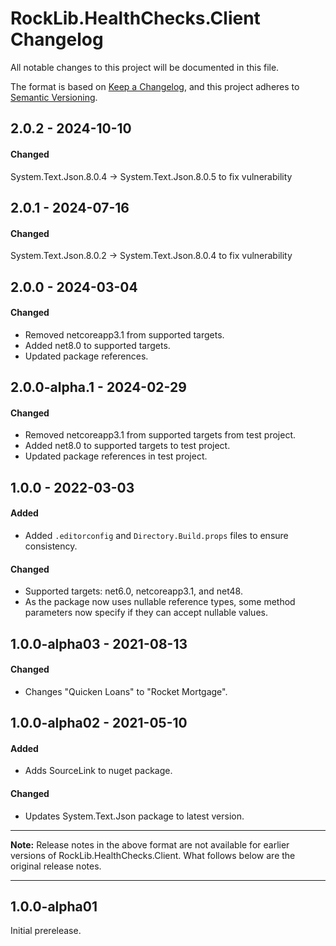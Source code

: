 # RockLib.HealthChecks.Client Changelog

All notable changes to this project will be documented in this file.

The format is based on [Keep a Changelog](https://keepachangelog.com/en/1.0.0/),
and this project adheres to [Semantic Versioning](https://semver.org/spec/v2.0.0.html).


## 2.0.2 - 2024-10-10

#### Changed
System.Text.Json.8.0.4 -> System.Text.Json.8.0.5 to fix vulnerability

## 2.0.1 - 2024-07-16

#### Changed
System.Text.Json.8.0.2 -> System.Text.Json.8.0.4 to fix vulnerability

## 2.0.0 - 2024-03-04

#### Changed
- Removed netcoreapp3.1 from supported targets.
- Added net8.0 to supported targets.
- Updated package references.

## 2.0.0-alpha.1 - 2024-02-29

#### Changed
- Removed netcoreapp3.1 from supported targets from test project.
- Added net8.0 to supported targets to test project.
- Updated package references in test project.

## 1.0.0 - 2022-03-03
	
#### Added
- Added `.editorconfig` and `Directory.Build.props` files to ensure consistency.

#### Changed
- Supported targets: net6.0, netcoreapp3.1, and net48.
- As the package now uses nullable reference types, some method parameters now specify if they can accept nullable values.

## 1.0.0-alpha03 - 2021-08-13

#### Changed

- Changes "Quicken Loans" to "Rocket Mortgage".

## 1.0.0-alpha02 - 2021-05-10

#### Added

- Adds SourceLink to nuget package.

#### Changed

- Updates System.Text.Json package to latest version.

----

**Note:** Release notes in the above format are not available for earlier versions of
RockLib.HealthChecks.Client. What follows below are the original release notes.

----

## 1.0.0-alpha01

Initial prerelease.
